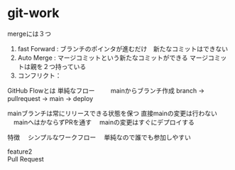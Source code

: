 # git-work

mergeには３つ
1. fast Forward :  ブランチのポインタが進むだけ　新たなコミットはできない
2. Auto Merge   :  マージコミットという新たなコミットができる
                   マージコミットは親を２つ持っている
3. コンフリクト：
  
GitHub Flowとは
 単純なフロー
　
　mainからブランチ作成
  branch ->  pullrequest -> main -> deploy 

  mainブランチは常にリリースできる状態を保つ
  直接mainの変更は行わない
　mainへはかならずPRを通す
　mainの変更はすぐにデプロイする

特徴
　シンプルなワークフロー
　単純なので誰でも参加しやすい



feature2  
Pull Request
 
